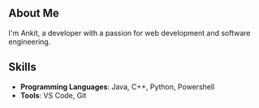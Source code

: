 ## About Me
I'm Ankit, a developer with a passion for web development and software engineering.

## Skills
- **Programming Languages**: Java, C++, Python, Powershell  
- **Tools**: VS Code, Git

